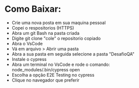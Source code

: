 # Como Baixar:

- Crie uma nova posta em sua maquina pessoal
- Copei o respositorios (HTTPS)
- Abra um git Bash na pasta criada
- Digite git clone "cole" o repositorio copiado
- Abra o VsCode
- Vá em arquivo > Abrir uma pasta
- Abra a sua pasta em seguida selecione a pasta "DesafioQA"
- Instale o cypress
- Abra um terminal no VsCode e rode o comando: node_modules/.bin/cypress open
- Escolha a opção E2E Testing no cypress
- Clique no navegador que preferir 
